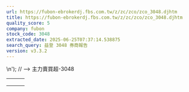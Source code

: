 ```yaml
---
url: https://fubon-ebrokerdj.fbs.com.tw/z/zc/zco/zco_3048.djhtm
title: https://fubon-ebrokerdj.fbs.com.tw/z/zc/zco/zco_3048.djhtm
quality_score: 5
company: fubon
stock_code: 3048
extracted_date: 2025-06-25T07:37:14.538875
search_query: 益登 3048 券商報告
version: v3.3.2
---
```


\n');
// -->
主力賣買超-3048


|  |  |  |
| --- | --- | --- |
|  | | |
|  | |  |  |  |  |  |  |  |  |  |  |  |  |  |  |  |  |  |  |  |  |  |  |  |  |  |  |  |  |  |  |  |  |  |  |  |  |  |  |  |  |  |  |  |  |  |  |  |  |  |  |  |  |  |  |  |  |  |  |  |  |  |  |  |  |  |  |  |  |  |  |  |  |  |  |  |  |  |  |  |  |  |  |  |  |  |  |  |  |  |  |  |  |  |  |  |  |  |  |  |  |  |  |  |  |  |  |  |  |  |  |  |  |  |  |  |  |  |  |  |  |  |  |  |  |  |  |  |  |  |  |  |  |  |  |  |  |  |  |  |  |  |  |  |  |  |  |  |  |  |  |  |  |  |  |  |  |  |  |  |  |  |  |  |  |  |  |  |  |  |  |  |  |  |  |  |  |  |  |  |  |  |  |  |  |  |  |  |  |  |  |  |  |  |  |  |  |  |  |  |  |  |  |  |  |  |  |  |  |  |  |  |  |  |  |  |  |  |  |  |  |  |  |  |  |  |  |  |  |  |  |  |  |  |  |  |  |  |  |  |  |  |  |  | | --- | --- | --- | --- | --- | --- | --- | --- | --- | --- | --- | --- | --- | --- | --- | --- | --- | --- | --- | --- | --- | --- | --- | --- | --- | --- | --- | --- | --- | --- | --- | --- | --- | --- | --- | --- | --- | --- | --- | --- | --- | --- | --- | --- | --- | --- | --- | --- | --- | --- | --- | --- | --- | --- | --- | --- | --- | --- | --- | --- | --- | --- | --- | --- | --- | --- | --- | --- | --- | --- | --- | --- | --- | --- | --- | --- | --- | --- | --- | --- | --- | --- | --- | --- | --- | --- | --- | --- | --- | --- | --- | --- | --- | --- | --- | --- | --- | --- | --- | --- | --- | --- | --- | --- | --- | --- | --- | --- | --- | --- | --- | --- | --- | --- | --- | --- | --- | --- | --- | --- | --- | --- | --- | --- | --- | --- | --- | --- | --- | --- | --- | --- | --- | --- | --- | --- | --- | --- | --- | --- | --- | --- | --- | --- | --- | --- | --- | --- | --- | --- | --- | --- | --- | --- | --- | --- | --- | --- | --- | --- | --- | --- | --- | --- | --- | --- | --- | --- | --- | --- | --- | --- | --- | --- | --- | --- | --- | --- | --- | --- | --- | --- | --- | --- | --- | --- | --- | --- | --- | --- | --- | --- | --- | --- | --- | --- | --- | --- | --- | --- | --- | --- | --- | --- | --- | --- | --- | --- | --- | --- | --- | --- | --- | --- | --- | --- | --- | --- | --- | --- | --- | --- | --- | --- | --- | --- | --- | --- | --- | --- | --- | --- | --- | --- | --- | --- | --- | --- | --- | --- | --- | --- | --- | | |  |  |  |  |  |  |  |  |  |  | | --- | --- | --- | --- | --- | --- | --- | --- | --- | --- | | 益登(3048)主力進出比較圖 | | | | | | | | | | | |  | | --- | | 總表 單一 | |  | | | | | | | | | | | | 益登(3048) 券商分點-進出明細 單位：張　最後更新日：2025/06/24 | | | | | | | | | | | 請選擇 近一日 近五日 近十日 近20日 近40日 近60日 近120日 近240日 　自設區間： 從　  年  月  日 ∼  年  月  日 | | | | | | | | | | | 買超 | | | | | 賣超 | | | | | | 買超券商 | 買進 | 賣出 | 買超 | 佔成交比重 | 賣超券商 | 買進 | 賣出 | 賣超 | 佔成交比重 | | [台灣摩根士丹利](/z/zc/zco/zco0/zco0.djhtm?a=3048&b=1470&BHID=1470) | 127 | 2 | 125 | 5.75% | [永豐金-信義](/z/zc/zco/zco0/zco0.djhtm?a=3048&b=0039004100390052&BHID=9A00) | 35 | 318 | 283 | 13.01% | | [摩根大通](/z/zc/zco/zco0/zco0.djhtm?a=3048&b=8440&BHID=8440) | 64 | 0 | 64 | 2.94% | [美商高盛](/z/zc/zco/zco0/zco0.djhtm?a=3048&b=1480&BHID=1480) | 146 | 184 | 38 | 1.75% | | [新加坡商瑞銀](/z/zc/zco/zco0/zco0.djhtm?a=3048&b=1650&BHID=1650) | 75 | 16 | 59 | 2.71% | [陽信-石牌](/z/zc/zco/zco0/zco0.djhtm?a=3048&b=8711&BHID=8710) | 2 | 32 | 30 | 1.38% | | [美林](/z/zc/zco/zco0/zco0.djhtm?a=3048&b=1440&BHID=1440) | 159 | 111 | 48 | 2.21% | [凱基-台北](/z/zc/zco/zco0/zco0.djhtm?a=3048&b=9268&BHID=9200) | 95 | 120 | 25 | 1.15% | | [國票-九鼎](/z/zc/zco/zco0/zco0.djhtm?a=3048&b=0037003700390050&BHID=7790) | 24 | 0 | 24 | 1.1% | [元大-西屯](/z/zc/zco/zco0/zco0.djhtm?a=3048&b=0039003800300077&BHID=9800) | 0 | 23 | 23 | 1.06% | | [元富-草屯](/z/zc/zco/zco0/zco0.djhtm?a=3048&b=0035003900320058&BHID=5920) | 20 | 0 | 20 | 0.92% | [元富-桃園](/z/zc/zco/zco0/zco0.djhtm?a=3048&b=0035003900320076&BHID=5920) | 1 | 23 | 22 | 1.01% | | [兆豐-大同](/z/zc/zco/zco0/zco0.djhtm?a=3048&b=0037003000300053&BHID=7000) | 20 | 0 | 20 | 0.92% | [群益金鼎-丹鳳](/z/zc/zco/zco0/zco0.djhtm?a=3048&b=0039003100380073&BHID=9100) | 1 | 23 | 22 | 1.01% | | [元大-屏東民生](/z/zc/zco/zco0/zco0.djhtm?a=3048&b=0039003800310068&BHID=9800) | 21 | 2 | 19 | 0.87% | [富邦-花蓮](/z/zc/zco/zco0/zco0.djhtm?a=3048&b=9621&BHID=9600) | 0 | 20 | 20 | 0.92% | | [元大-鳳中](/z/zc/zco/zco0/zco0.djhtm?a=3048&b=0039003800350043&BHID=9800) | 17 | 0 | 17 | 0.78% | [第一金-豐原](/z/zc/zco/zco0/zco0.djhtm?a=3048&b=003500330038004e&BHID=5380) | 10 | 28 | 18 | 0.83% | | [台灣企銀-岡山](/z/zc/zco/zco0/zco0.djhtm?a=3048&b=1119&BHID=1110) | 19 | 3 | 16 | 0.74% | [元富-城東](/z/zc/zco/zco0/zco0.djhtm?a=3048&b=0035003900320072&BHID=5920) | 7 | 25 | 18 | 0.83% | | [元大-楊梅](/z/zc/zco/zco0/zco0.djhtm?a=3048&b=0039003800370041&BHID=9800) | 17 | 1 | 16 | 0.74% | [元大-嘉義](/z/zc/zco/zco0/zco0.djhtm?a=3048&b=0039003800390067&BHID=9800) | 5 | 22 | 17 | 0.78% | | [元大-大同](/z/zc/zco/zco0/zco0.djhtm?a=3048&b=0039003800390047&BHID=9800) | 18 | 3 | 15 | 0.69% | [新光](/z/zc/zco/zco0/zco0.djhtm?a=3048&b=8560&BHID=8560) | 30 | 47 | 17 | 0.78% | | [富邦-青埔](/z/zc/zco/zco0/zco0.djhtm?a=3048&b=003900360031004e&BHID=9600) | 12 | 0 | 12 | 0.55% | [富邦-二林](/z/zc/zco/zco0/zco0.djhtm?a=3048&b=0039003600320042&BHID=9600) | 0 | 16 | 16 | 0.74% | | [元大-林森](/z/zc/zco/zco0/zco0.djhtm?a=3048&b=0039003800330042&BHID=9800) | 14 | 2 | 12 | 0.55% | [群益金鼎-敦南](/z/zc/zco/zco0/zco0.djhtm?a=3048&b=9101&BHID=9100) | 0 | 15 | 15 | 0.69% | | [永豐金-大園](/z/zc/zco/zco0/zco0.djhtm?a=3048&b=0039004100390038&BHID=9A00) | 13 | 1 | 12 | 0.55% | [國泰-桃園](/z/zc/zco/zco0/zco0.djhtm?a=3048&b=8885&BHID=8880) | 1 | 14 | 13 | 0.6% | | 合計買超張數 | 479 | | | | 合計賣超張數 | 577 | | | | | 平均買超成本 | 27.22 | | | | 平均賣超成本 | 27.37 | | | | | 【註1】合計買超或賣超，為上述家數合計。  【註2】平均買超或賣超成本，為上述家數合計買賣超金額/上述家數合計買賣超張數。 | | | | | | | | | | | |  |
|  | | |